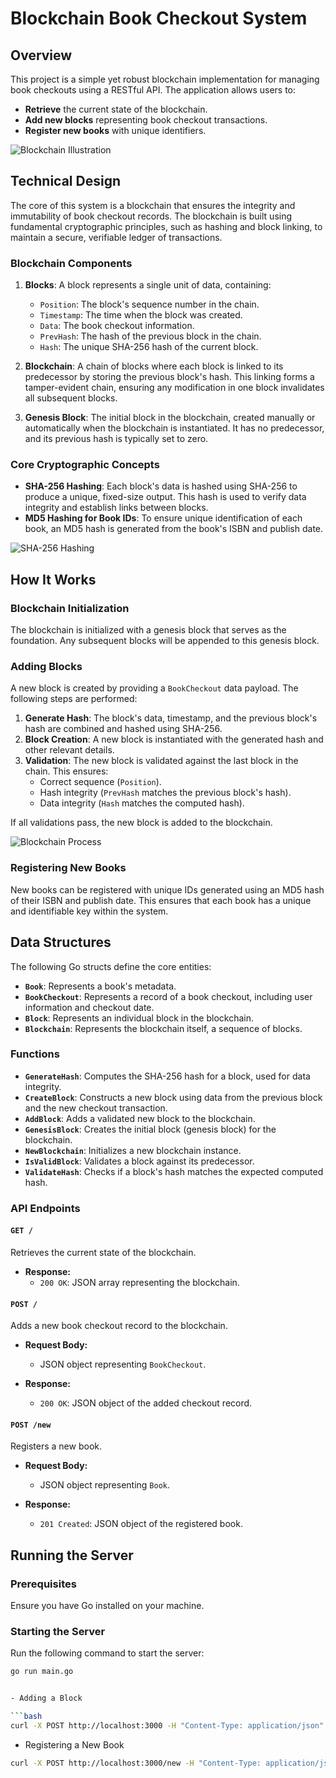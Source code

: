 # Blockchain Book Checkout System

## Overview

This project is a simple yet robust blockchain implementation for managing book checkouts using a RESTful API. The application allows users to:

- **Retrieve** the current state of the blockchain.
- **Add new blocks** representing book checkout transactions.
- **Register new books** with unique identifiers.

![Blockchain Illustration](https://upload.wikimedia.org/wikipedia/commons/6/6f/Blockchain-illustration.png)

## Technical Design

The core of this system is a blockchain that ensures the integrity and immutability of book checkout records. The blockchain is built using fundamental cryptographic principles, such as hashing and block linking, to maintain a secure, verifiable ledger of transactions.

### Blockchain Components

1. **Blocks**: A block represents a single unit of data, containing:

   - `Position`: The block's sequence number in the chain.
   - `Timestamp`: The time when the block was created.
   - `Data`: The book checkout information.
   - `PrevHash`: The hash of the previous block in the chain.
   - `Hash`: The unique SHA-256 hash of the current block.

2. **Blockchain**: A chain of blocks where each block is linked to its predecessor by storing the previous block's hash. This linking forms a tamper-evident chain, ensuring any modification in one block invalidates all subsequent blocks.

3. **Genesis Block**: The initial block in the blockchain, created manually or automatically when the blockchain is instantiated. It has no predecessor, and its previous hash is typically set to zero.

### Core Cryptographic Concepts

- **SHA-256 Hashing**: Each block's data is hashed using SHA-256 to produce a unique, fixed-size output. This hash is used to verify data integrity and establish links between blocks.
- **MD5 Hashing for Book IDs**: To ensure unique identification of each book, an MD5 hash is generated from the book's ISBN and publish date.

![SHA-256 Hashing](https://upload.wikimedia.org/wikipedia/commons/2/29/SHA-2.svg)

## How It Works

### Blockchain Initialization

The blockchain is initialized with a genesis block that serves as the foundation. Any subsequent blocks will be appended to this genesis block.

### Adding Blocks

A new block is created by providing a `BookCheckout` data payload. The following steps are performed:

1. **Generate Hash**: The block's data, timestamp, and the previous block's hash are combined and hashed using SHA-256.
2. **Block Creation**: A new block is instantiated with the generated hash and other relevant details.
3. **Validation**: The new block is validated against the last block in the chain. This ensures:
   - Correct sequence (`Position`).
   - Hash integrity (`PrevHash` matches the previous block's hash).
   - Data integrity (`Hash` matches the computed hash).

If all validations pass, the new block is added to the blockchain.

![Blockchain Process](https://upload.wikimedia.org/wikipedia/commons/thumb/5/58/Blockchain_system.svg/800px-Blockchain_system.svg.png)

### Registering New Books

New books can be registered with unique IDs generated using an MD5 hash of their ISBN and publish date. This ensures that each book has a unique and identifiable key within the system.

## Data Structures

The following Go structs define the core entities:

- **`Book`**: Represents a book's metadata.
- **`BookCheckout`**: Represents a record of a book checkout, including user information and checkout date.
- **`Block`**: Represents an individual block in the blockchain.
- **`Blockchain`**: Represents the blockchain itself, a sequence of blocks.

### Functions

- **`GenerateHash`**: Computes the SHA-256 hash for a block, used for data integrity.
- **`CreateBlock`**: Constructs a new block using data from the previous block and the new checkout transaction.
- **`AddBlock`**: Adds a validated new block to the blockchain.
- **`GenesisBlock`**: Creates the initial block (genesis block) for the blockchain.
- **`NewBlockchain`**: Initializes a new blockchain instance.
- **`IsValidBlock`**: Validates a block against its predecessor.
- **`ValidateHash`**: Checks if a block's hash matches the expected computed hash.

### API Endpoints

#### `GET /`

Retrieves the current state of the blockchain.

- **Response:**
  - `200 OK`: JSON array representing the blockchain.

#### `POST /`

Adds a new book checkout record to the blockchain.

- **Request Body:**

  - JSON object representing `BookCheckout`.

- **Response:**
  - `200 OK`: JSON object of the added checkout record.

#### `POST /new`

Registers a new book.

- **Request Body:**

  - JSON object representing `Book`.

- **Response:**
  - `201 Created`: JSON object of the registered book.

## Running the Server

### Prerequisites

Ensure you have Go installed on your machine.

### Starting the Server

Run the following command to start the server:

````bash
go run main.go


- Adding a Block

```bash
curl -X POST http://localhost:3000 -H "Content-Type: application/json" -d '{"book_id": "123", "user": "John Doe", "checkout_date": "2024-09-08"}'
````

- Registering a New Book

```bash
curl -X POST http://localhost:3000/new -H "Content-Type: application/json" -d '{"title": "Go Programming", "author": "Jane Doe", "publish_date": "2024-09-08", "isbn": "1234567890"}'
```
